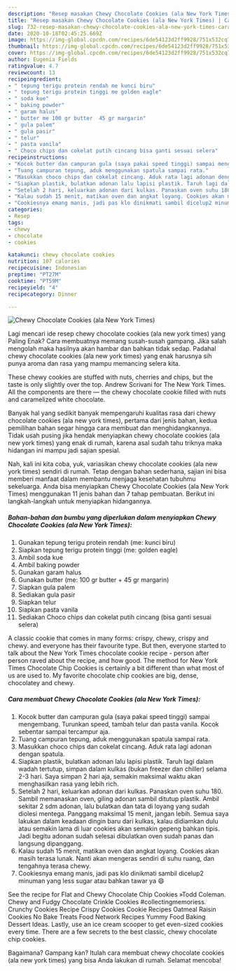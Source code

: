 ```yaml
---
description: "Resep masakan Chewy Chocolate Cookies (ala New York Times) | Cara Bikin Chewy Chocolate Cookies (ala New York Times) Yang Mudah Dan Praktis"
title: "Resep masakan Chewy Chocolate Cookies (ala New York Times) | Cara Bikin Chewy Chocolate Cookies (ala New York Times) Yang Mudah Dan Praktis"
slug: 732-resep-masakan-chewy-chocolate-cookies-ala-new-york-times-cara-bikin-chewy-chocolate-cookies-ala-new-york-times-yang-mudah-dan-praktis
date: 2020-10-18T02:45:25.669Z
image: https://img-global.cpcdn.com/recipes/6de54123d2ff9928/751x532cq70/chewy-chocolate-cookies-ala-new-york-times-foto-resep-utama.jpg
thumbnail: https://img-global.cpcdn.com/recipes/6de54123d2ff9928/751x532cq70/chewy-chocolate-cookies-ala-new-york-times-foto-resep-utama.jpg
cover: https://img-global.cpcdn.com/recipes/6de54123d2ff9928/751x532cq70/chewy-chocolate-cookies-ala-new-york-times-foto-resep-utama.jpg
author: Eugenia Fields
ratingvalue: 4.7
reviewcount: 13
recipeingredient:
- " tepung terigu protein rendah me kunci biru"
- " tepung terigu protein tinggi me golden eagle"
- " soda kue"
- " baking powder"
- " garam halus"
- " butter me 100 gr butter  45 gr margarin"
- " gula palem"
- " gula pasir"
- " telur"
- " pasta vanila"
- " Choco chips dan cokelat putih cincang bisa ganti sesuai selera"
recipeinstructions:
- "Kocok butter dan campuran gula (saya pakai speed tinggi) sampai mengembang. Turunkan speed, tambah telur dan pasta vanila. Kocok sebentar sampai tercampur aja."
- "Tuang campuran tepung, aduk menggunakan spatula sampai rata."
- "Masukkan choco chips dan cokelat cincang. Aduk rata lagi adonan dengan spatula."
- "Siapkan plastik, bulatkan adonan lalu lapisi plastik. Taruh lagi dalam wadah tertutup, simpan dalam kulkas (bukan freezer dan chiller) selama 2-3 hari. Saya simpan 2 hari aja, semakin maksimal waktu akan menghasilkan rasa yang lebih rich."
- "Setelah 2 hari, keluarkan adonan dari kulkas. Panaskan oven suhu 180. Sambil memanaskan oven, giling adonan sambil ditutup plastik. Ambil sekitar 2 sdm adonan, lalu bulatkan dan tata di loyang yang sudah diolesi mentega. Panggang maksimal 15 menit, jangan lebih. Semua saya lakukan dalam keadaan dingin baru dari kulkas, kalau didiamkan dulu atau semakin lama di luar cookies akan semakin gepeng bahkan tipis. Jadi begitu adonan sudah selesai dibulatkan oven sudah panas dan langsung dipanggang."
- "Kalau sudah 15 menit, matikan oven dan angkat loyang. Cookies akan masih terasa lunak. Nanti akan mengeras sendiri di suhu ruang, dan tengahnya terasa chewy."
- "Cookiesnya emang manis, jadi pas klo dinikmati sambil dicelup2 minuman yang less sugar atau bahkan tawar ya 😄"
categories:
- Resep
tags:
- chewy
- chocolate
- cookies

katakunci: chewy chocolate cookies 
nutrition: 107 calories
recipecuisine: Indonesian
preptime: "PT27M"
cooktime: "PT59M"
recipeyield: "4"
recipecategory: Dinner

---
```



![Chewy Chocolate Cookies (ala New York Times)](https://img-global.cpcdn.com/recipes/6de54123d2ff9928/751x532cq70/chewy-chocolate-cookies-ala-new-york-times-foto-resep-utama.jpg)

Lagi mencari ide resep chewy chocolate cookies (ala new york times) yang Paling Enak? Cara membuatnya memang susah-susah gampang. Jika salah mengolah maka hasilnya akan hambar dan bahkan tidak sedap. Padahal chewy chocolate cookies (ala new york times) yang enak harusnya sih punya aroma dan rasa yang mampu memancing selera kita.

These chewy cookies are stuffed with nuts, cherries and chips, but the taste is only slightly over the top. Andrew Scrivani for The New York Times. All the components are there — the chewy chocolate cookie filled with nuts and caramelized white chocolate.

Banyak hal yang sedikit banyak mempengaruhi kualitas rasa dari chewy chocolate cookies (ala new york times), pertama dari jenis bahan, kedua pemilihan bahan segar hingga cara membuat dan menghidangkannya. Tidak usah pusing jika hendak menyiapkan chewy chocolate cookies (ala new york times) yang enak di rumah, karena asal sudah tahu triknya maka hidangan ini mampu jadi sajian spesial.


Nah, kali ini kita coba, yuk, variasikan chewy chocolate cookies (ala new york times) sendiri di rumah. Tetap dengan bahan sederhana, sajian ini bisa memberi manfaat dalam membantu menjaga kesehatan tubuhmu sekeluarga. Anda bisa menyiapkan Chewy Chocolate Cookies (ala New York Times) menggunakan 11 jenis bahan dan 7 tahap pembuatan. Berikut ini langkah-langkah untuk menyiapkan hidangannya.

<!--inarticleads1-->

##### Bahan-bahan dan bumbu yang diperlukan dalam menyiapkan Chewy Chocolate Cookies (ala New York Times):

1. Gunakan  tepung terigu protein rendah (me: kunci biru)
1. Siapkan  tepung terigu protein tinggi (me: golden eagle)
1. Ambil  soda kue
1. Ambil  baking powder
1. Gunakan  garam halus
1. Gunakan  butter (me: 100 gr butter + 45 gr margarin)
1. Siapkan  gula palem
1. Sediakan  gula pasir
1. Siapkan  telur
1. Siapkan  pasta vanila
1. Sediakan  Choco chips dan cokelat putih cincang (bisa ganti sesuai selera)


A classic cookie that comes in many forms: crispy, chewy, crispy and chewy. and everyone has their favourite type. But then, everyone started to talk about the New York Times chocolate cookie recipe - person after person raved about the recipe, and how good. The method for New York Times Chocolate Chip Cookies is certainly a bit different than what most of us are used to. My favorite chocolate chip cookies are big, dense, chocolatey and chewy. 

<!--inarticleads2-->

##### Cara membuat Chewy Chocolate Cookies (ala New York Times):

1. Kocok butter dan campuran gula (saya pakai speed tinggi) sampai mengembang. Turunkan speed, tambah telur dan pasta vanila. Kocok sebentar sampai tercampur aja.
1. Tuang campuran tepung, aduk menggunakan spatula sampai rata.
1. Masukkan choco chips dan cokelat cincang. Aduk rata lagi adonan dengan spatula.
1. Siapkan plastik, bulatkan adonan lalu lapisi plastik. Taruh lagi dalam wadah tertutup, simpan dalam kulkas (bukan freezer dan chiller) selama 2-3 hari. Saya simpan 2 hari aja, semakin maksimal waktu akan menghasilkan rasa yang lebih rich.
1. Setelah 2 hari, keluarkan adonan dari kulkas. Panaskan oven suhu 180. Sambil memanaskan oven, giling adonan sambil ditutup plastik. Ambil sekitar 2 sdm adonan, lalu bulatkan dan tata di loyang yang sudah diolesi mentega. Panggang maksimal 15 menit, jangan lebih. Semua saya lakukan dalam keadaan dingin baru dari kulkas, kalau didiamkan dulu atau semakin lama di luar cookies akan semakin gepeng bahkan tipis. Jadi begitu adonan sudah selesai dibulatkan oven sudah panas dan langsung dipanggang.
1. Kalau sudah 15 menit, matikan oven dan angkat loyang. Cookies akan masih terasa lunak. Nanti akan mengeras sendiri di suhu ruang, dan tengahnya terasa chewy.
1. Cookiesnya emang manis, jadi pas klo dinikmati sambil dicelup2 minuman yang less sugar atau bahkan tawar ya 😄


See the recipe for Flat and Chewy Chocolate Chip Cookies »Todd Coleman. Chewy and Fudgy Chocolate Crinkle Cookies #collectingmemoriess. Crunchy Cookies Recipe Crispy Cookies Cookie Recipes Oatmeal Raisin Cookies No Bake Treats Food Network Recipes Yummy Food Baking Dessert Ideas. Lastly, use an ice cream scooper to get even-sized cookies every time. There are a few secrets to the best classic, chewy chocolate chip cookies. 

Bagaimana? Gampang kan? Itulah cara membuat chewy chocolate cookies (ala new york times) yang bisa Anda lakukan di rumah. Selamat mencoba!
